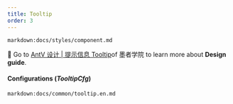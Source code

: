 ```yaml
---
title: Tooltip
order: 3
---
```


`markdown:docs/styles/component.md`

🎨  Go to [AntV 设计 | 提示信息 Tooltip](https://www.yuque.com/mo-college/vis-design/vrxog6)of 墨者学院 to learn more about **Design guide**.

#### Configurations (_TooltipCfg_)

`markdown:docs/common/tooltip.en.md`